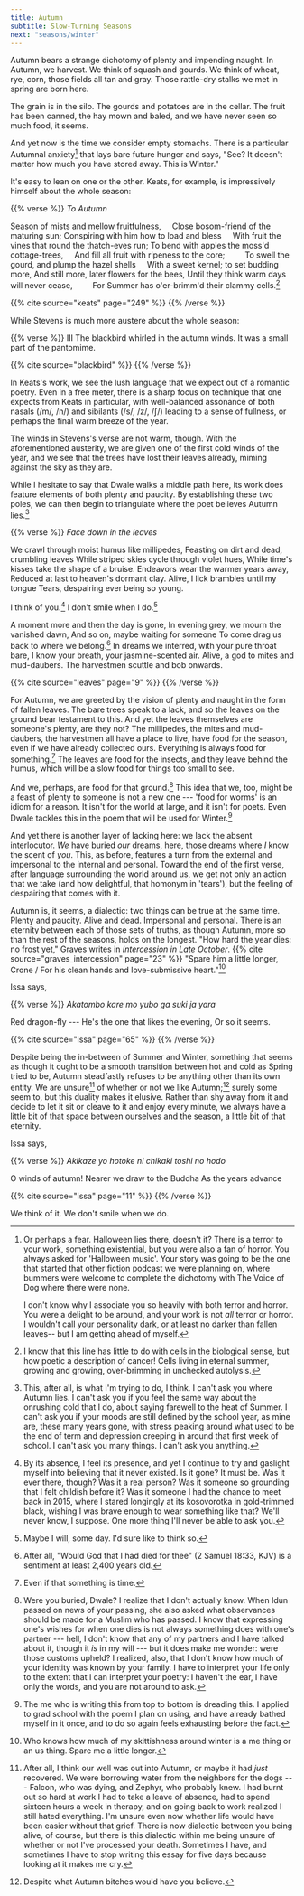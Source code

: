 ```yaml
---
title: Autumn
subtitle: Slow-Turning Seasons
next: "seasons/winter"
---
```


Autumn bears a strange dichotomy of plenty and impending naught. In Autumn, we harvest. We think of squash and gourds. We think of wheat, rye, corn, those fields all tan and gray. Those rattle-dry stalks we met in spring are born here.

The grain is in the silo. The gourds and potatoes are in the cellar. The fruit has been canned, the hay mown and baled, and we have never seen so much food, it seems.

And yet now is the time we consider empty stomachs. There is a particular Autumnal anxiety[^19] that lays bare future hunger and says, "See? It doesn't matter how much you have stored away. This is Winter."

It's easy to lean on one or the other. Keats, for example, is impressively himself about the whole season:

{{% verse %}}
*To Autumn*

Season of mists and mellow fruitfulness,
&nbsp; &nbsp; Close bosom-friend of the maturing sun;
Conspiring with him how to load and bless
&nbsp; &nbsp; With fruit the vines that round the thatch-eves run;
To bend with apples the moss'd cottage-trees,
&nbsp; &nbsp; And fill all fruit with ripeness to the core;
&nbsp; &nbsp; &nbsp; &nbsp; To swell the gourd, and plump the hazel shells
&nbsp; &nbsp; With a sweet kernel; to set budding more,
And still more, later flowers for the bees,
Until they think warm days will never cease,
&nbsp; &nbsp; &nbsp; &nbsp; For Summer has o'er-brimm'd their clammy cells.[^20]

{{% cite source="keats" page="249" %}}
{{% /verse %}}

While Stevens is much more austere about the whole season:

{{% verse %}}
III
The blackbird whirled in the autumn winds.
It was a small part of the pantomime.

{{% cite source="blackbird" %}}
{{% /verse %}}

In Keats's work, we see the lush language that we expect out of a romantic poetry. Even in a free meter, there is a sharp focus on technique that one expects from Keats in particular, with well-balanced assonance of both nasals (/m/, /n/) and sibilants (/s/, /z/, /ʃ/) leading to a sense of fullness, or perhaps the final warm breeze of the year.

The winds in Stevens's verse are not warm, though. With the aforementioned austerity, we are given one of the first cold winds of the year, and we see that the trees have lost their leaves already, miming against the sky as they are.

While I hesitate to say that Dwale walks a middle path here, its work does feature elements of both plenty and paucity. By establishing these two poles, we can then begin to triangulate where the poet believes Autumn lies.[^21]

{{% verse %}}
*Face down in the leaves*

We crawl through moist humus like millipedes,
Feasting on dirt and dead, crumbling leaves
While striped skies cycle through violet hues,
While time's kisses take the shape of a bruise.
Endeavors wear the warmer years away,
Reduced at last to heaven's dormant clay.
Alive, I lick brambles until my tongue
Tears, despairing ever being so young.

I think of you.[^22] I don't smile when I do.[^23]

A moment more and then the day is gone,
In evening grey, we mourn the vanished dawn,
And so on, maybe waiting for someone
To come drag us back to where we belong.[^24]
In dreams we interred, with your pure throat bare,
I know your breath, your jasmine-scented air.
Alive, a god to mites and mud-daubers.
The harvestmen scuttle and bob onwards.

{{% cite source="leaves" page="9" %}}
{{% /verse %}}

For Autumn, we are greeted by the vision of plenty and naught in the form of fallen leaves. The bare trees speak to a lack, and so the leaves on the ground bear testament to this. And yet the leaves themselves are someone's plenty, are they not? The millipedes, the mites and mud-daubers, the harvestmen all have a place to live, have food for the season, even if we have already collected ours. Everything is always food for something.[^25] The leaves are food for the insects, and they leave behind the humus, which will be a slow food for things too small to see.

And we, perhaps, are food for that ground.[^26] This idea that we, too, might be a feast of plenty to someone is not a new one --- 'food for worms' is an idiom for a reason. It isn't for the world at large, and it isn't for poets. Even Dwale tackles this in the poem that will be used for Winter.[^27]

And yet there is another layer of lacking here: we lack the absent interlocutor. *We* have buried *our* dreams, here, those dreams where *I* know the scent of *you*. This, as before, features a turn from the external and impersonal to the internal and personal. Toward the end of the first verse, after language surrounding the world around us, we get not only an action that we take (and how delightful, that homonym in 'tears'), but the feeling of despairing that comes with it.

Autumn is, it seems, a dialectic: two things can be true at the same time. Plenty and paucity. Alive and dead. Impersonal and personal. There is an eternity between each of those sets of truths, as though Autumn, more so than the rest of the seasons, holds on the longest. "How hard the year dies: no frost yet," Graves writes in *Intercession in Late October*. {{% cite source="graves_intercession" page="23" %}} "Spare him a little longer, Crone / For his clean hands and love-submissive heart."[^28]

Issa says,

{{% verse %}}
*Akatombo*
*kare mo yubo ga*
*suki ja yara*

Red dragon-fly ---
He's the one that likes the evening,
Or so it seems.

{{% cite source="issa" page="65" %}}
{{% /verse %}}

Despite being the in-between of Summer and Winter, something that seems as though it ought to be a smooth transition between hot and cold as Spring tried to be, Autumn steadfastly refuses to be anything other than its own entity. We are unsure[^29] of whether or not we like Autumn;[^30] surely some seem to, but this duality makes it elusive. Rather than shy away from it and decide to let it sit or cleave to it and enjoy every minute, we always have a little bit of that space between ourselves and the season, a little bit of that eternity.

Issa says,

{{% verse %}}
*Akikaze yo*
*hotoke ni chikaki*
*toshi no hodo*

O winds of autumn!
Nearer we draw to the Buddha
As the years advance

{{% cite source="issa" page="11" %}}
{{% /verse %}}

We think of it. We don't smile when we do.

[^19]: Or perhaps a fear. Halloween lies there, doesn't it? There is a terror to your work, something existential, but you were also a fan of horror. You always asked for 'Halloween music'. Your story was going to be the one that started that other fiction podcast we were planning on, where bummers were welcome to complete the dichotomy[^19-1] with The Voice of Dog where there were none.

    I don't know why I associate you so heavily with both terror and horror. You were a delight to be around, and your work is not *all* terror or horror. I wouldn't call your personality dark, or at least no darker than fallen leaves-- but I am getting ahead of myself.

[^19-1]: "I had read the sign," I wrote for one of my only attempts at horror/terror {{% cite source="plu" %}}. "And had immediately fallen down into the space defined by that dichotomy, the gap between had-to-be and could-not-be. Dichotomy? Dialectic? There was no telling anymore, no matter how many times I'd tried to paste one word or the other onto the two phrases. Were 'dichotomy' and 'dialectic' a dichotomy or dialectic?"

    Clearly, I'm still shaky on the difference, despite those seven weeks in DBT (the D stands for 'dialectical', after all), but at least I recognize it; I can just dwell in that space between two truths. Best I can do when I'm about to write however many hundreds of words on dialectics/dichotomies.

[^20]: I know that this line has little to do with cells in the biological sense, but how poetic a description of cancer![^20-1] Cells living in eternal summer, growing and growing, over-brimming in unchecked autolysis.

[^20-1]: ⚠ They said it was just a lipoma, and then they stopped looking. Even though we told them she'd had a lipoma removed from atop her head back when we adopted her, back when she was a puppy, they stopped looking. They stopped looking! They said she was too fat, said as they peered over their imagined glasses at us, as though it were our fault that she was no longer so svelte, and then they sent us home. They sent us home! They said it was a benign lump and that German Shepherds just get those sometimes, that she was just too fat because they can be such couch potatoes, and then they stopped talking to us because they were too busy, too busy, too busy. A year later, she had slowed down to the point where she refused to go outside. She began spending all day, all night in the bathroom. That last day, her gums turned white and her belly was visibly swollen. That last night, she died[^20-2] in my arms.

[^20-2]: ⚠ I know that I'm trying to square what I have of Dwale with its death, but when Falcon died in my arms less than six months later, then I really, *truly* knew what death looked like, and now I have to square that with Dwale's passing as well. Did it, too, cry? Did it, too, try to hide? When it breathed its last, did it slump over to the side and stay warm far longer than one might expect? There was no one there to chide us and send us home that I can blame; there's no cancer, if that ephemeral mention is to be believed, that lurked beneath the surface. It was and then it wasn't, and the only referent I have is a dog who died too young. I'm ashamed that I can't help but make the comparison.

[^21]: This, after all, is what I'm trying to do, I think. I can't ask you where Autumn lies. I can't ask you if you feel the same way about the onrushing cold that I do, about saying farewell to the heat of Summer. I can't ask you if your moods are still defined by the school year, as mine are, these many years gone, with stress peaking around what used to be the end of term and depression creeping in around that first week of school. I can't ask you many things. I can't ask you anything.

[^22]: By its absence, I feel its presence, and yet I continue to try and gaslight myself into believing that it never existed. Is it gone? It must be. Was it ever there, though? Was it a real person? Was it someone so grounding that I felt childish before it? Was it someone I had the chance to meet back in 2015, where I stared longingly at its kosovorotka in gold-trimmed black, wishing I was brave enough to wear something like that? We'll never know, I suppose. One more thing I'll never be able to ask you.

[^23]: Maybe I will, some day. I'd sure like to think so.

[^24]: After all, "Would God that I had died for thee" (2 Samuel 18:33, KJV) is a sentiment at least 2,400 years old.

[^25]: Even if that something is time.

[^26]: Were you buried, Dwale? I realize that I don't actually know. When Idun passed on news of your passing, she also asked what observances should be made for a Muslim who has passed. I know that expressing one's wishes for when one dies is not always something does with one's partner --- hell, I don't know that any of my partners and I have talked about it, though it *is* in my will --- but it does make me wonder: were those customs upheld?[^26-1] I realized, also, that I don't know how much of your identity was known by your family. I have to interpret your life only to the extent that I can interpret your poetry: I haven't the ear, I have only the words, and you are not around to ask.

[^26-1]: Every time I take the long way home from the store because traffic sucks or highway 2 is too much, I think about stopping by the mosque that I pass and asking about this. It's always also couched in that selfish desire to also ask after a framework for dealing with grief.

    When I was talking about lack of framework in the context of this essay, a friend sent me a link to a tweet wherein the poster states "An american *(sic)* is told a thousand different ways that experiencing grief is abnormal, improper, and something to be done in private on your own time." {{% cite source="grief1" %}} This is stated in contrast to the Jewish practice of sitting shiva and the following sheloshim which provides a structured procedure for engaging with grief. Another user replied that this might just be a white, middle-class American thing: "White Anglo Saxon Protestant based communities may lack rituals for mourning. I don't know that world. But everyone from Black Americans to Latinx to AAPI to ethnic white  communities (Polish, Italian, Ukrainian etc) have ways to mourn that aren't exactly hidden." {{% cite source="grief2" %}}.
    
    So here am I, bathed in white cultural protestantism and puritan work ethics, having nothing to hang my grief on but a desire for resolution, for even a hint at a framework. Five years after Margaras's death, when I was still trying to process what life without him would actually be like, I wrote:
    
    > *Yit'gadal v'yit'kadash sh'mei raba*\
    > Would that I had the faith\
    > To pray daily.\
    > Eleven months to let you go,\
    > And an amen to end the sorrow.
    >
    > {{% cite source="uvaip" %}}

    I still wish for that. I wished it then when I was trying to figure out why I was less of a person even five years on, and I wish it now that I have to mourn both Dwale and Falcon at the same time. I have nothing to lean on but confusion and words.

[^27]: The me who is writing this from top to bottom is dreading this. I applied to grad school with the poem I plan on using, and have already bathed myself in it once, and to do so again feels exhausting before the fact.

[^28]: Who knows how much of my skittishness around winter is a me thing or an us thing. Spare me a little longer.

[^29]: After all, I think our well was out into Autumn, or maybe it had *just* recovered. We were borrowing water from the neighbors for the dogs --- Falcon, who was dying, and Zephyr, who probably knew. I had burnt out so hard at work I had to take a leave of absence, had to spend sixteen hours a week in therapy, and on going back to work realized I still hated everything. I'm unsure even now whether life would have been easier without that grief. There is now dialectic between you being alive, of course, but there is this dialectic within me being unsure of whether or not I've processed your death.[^29-1] Sometimes I have, and sometimes I have to stop writing this essay for five days because looking at it makes me cry.

[^29-1]: ⚠ Ditto with Falcon. Sometimes I'm able to make it an entire day not thinking about her, and then I'll be laid low by an evening of flashbacks, the way she slumped to the side, just how long her body stayed warm...

[^30]: Despite what Autumn bitches would have you believe.[^30-1]

[^30-1]: It's me. I'm bitches.

